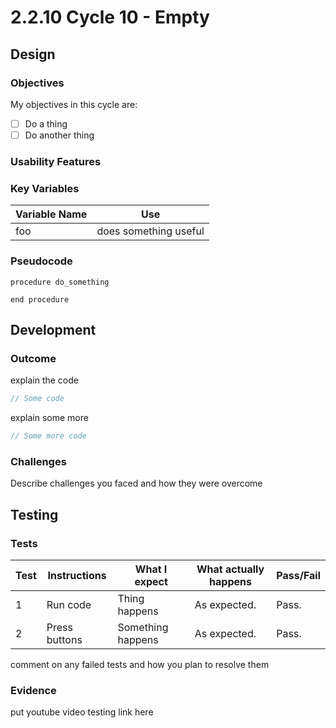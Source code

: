 # 2.2.10 Cycle 10 - Empty

## Design

### Objectives

My objectives in this cycle are:

* [ ] Do a thing
* [ ] Do another thing

### Usability Features

### Key Variables

| Variable Name | Use                   |
| ------------- | --------------------- |
| foo           | does something useful |

### Pseudocode

```
procedure do_something
    
end procedure
```

## Development

### Outcome

explain the code

```typescript
// Some code
```

explain some more

```typescript
// Some more code
```

### Challenges

Describe challenges you faced and how they were overcome

## Testing

### Tests

| Test | Instructions  | What I expect     | What actually happens | Pass/Fail |
| ---- | ------------- | ----------------- | --------------------- | --------- |
| 1    | Run code      | Thing happens     | As expected.          | Pass.     |
| 2    | Press buttons | Something happens | As expected.          | Pass.     |

comment on any failed tests and how you plan to resolve them

### Evidence

put youtube video testing link here
